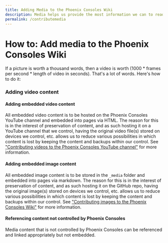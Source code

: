 ```yaml
---
title: Adding Media to the Phoenix Consoles Wiki
description: Media helps us provide the most information we can to readers through audio, video, and pictures embedded within our pages. Read to learn how to take your contributions to the next level.
permalink: /contributemedia
---
```


# How to: Add media to the Phoenix Consoles Wiki

If a picture is worth a thousand words, then a video is worth (1000 * frames per second * length of video in seconds). That's a lot of words. Here's how to do it:

### Adding video content

#### Adding embedded video content

All embedded video content is to be hosted on the Phoenix Consoles YouTube channel and embedded into pages via HTML. The reason for this is in the interest of preservation of content, and as such hosting it on a YouTube channel that we control, having the original video file(s) stored on devices we control, etc. allows us to reduce various possibilities in which content is lost by keeping the content and backups within our control. See ["Contributing videos to the Phoenix Consoles YouTube channel"]( {{site.baseurl}}/youtubecontribution) for more information.

#### Adding embedded image content

All embedded image content is to be stored in the `_media` folder and embedded into pages via markdown. The reason for this is in the interest of preservation of content, and as such hosting it on the GitHub repo, having the original image(s) stored on devices we control, etc. allows us to reduce various possibilities in which content is lost by keeping the content and backups within our control. See ["Contributing images to the Phoenix Consoles Wiki"]( {{site.baseurl}}/imagecontribution) for more information.

#### Referencing content not controlled by Phoenix Consoles

Media content that is not controlled by Phoenix Consoles can be referenced and linked appropriately but not embedded. 